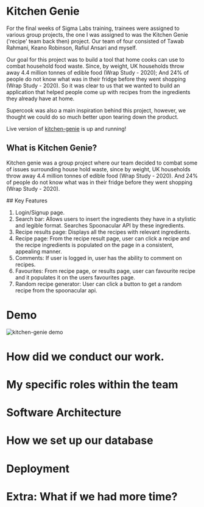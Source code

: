 # Kitchen Genie 

For the final weeks of Sigma Labs training, trainees were assigned to various group projects, the one I was assigned to was the Kitchen Genie ('recipe' team back then) project. Our team of four consisted of Tawab Rahmani, Keano Robinson, Rafiul Ansari and myself. 

Our goal for this project was to build a tool that home cooks can use to combat household food waste. Since​, by weight, UK households throw away 4.4 million tonnes of edible food (Wrap Study - 2020); And 24% of people do not know what was in their fridge before they went shopping (Wrap Study - 2020). So it was clear to us that we wanted to build an application that helped people come up with recipes from the ingredients they already have at home. 

Supercook was also a main inspiration behind this project, however, we thought we could do so much better upon tearing down the product. 

Live version of [kitchen-genie](https://kitchen-genie.co.uk) is up and running!

## What is Kitchen Genie?

Kitchen genie was a group project where our team decided to combat some of issues surrounding house hold waste, since​ by weight, UK households throw away 4.4 million tonnes of edible food (Wrap Study - 2020). And 24% of people do not know what was in their fridge before they went shopping (Wrap Study - 2020).



## Key Features 

1. Login/Signup page.
2. Search bar: Allows users to insert the ingredients they have in a stylistic and legible format. Searches Spoonacular API by these ingredients.
3. Recipe results page: Displays all the recipes with relevant ingredients. 
4. Recipe page: From the recipe result page, user can click a recipe and the recipe ingredients is populated on the page in a consistent, appealing manner. 
5. Comments: If user is logged in, user has the ability to comment on recipes. 
6. Favourites: From recipe page, or results page, user can favourite recipe and it populates it on the users favourites page.
7. Random recipe generator: User can click a button to get a random recipe from the spoonacular api. 

# Demo

![kitchen-genie demo](https://github.com/CZ32/kitchen-genie/blob/readme/frontend/public/Kitchen%20Genie.gif)

# How did we conduct our work. 

# My specific roles within the team

# Software Architecture

# How we set up our database

# Deployment 

# Extra: What if we had more time?

